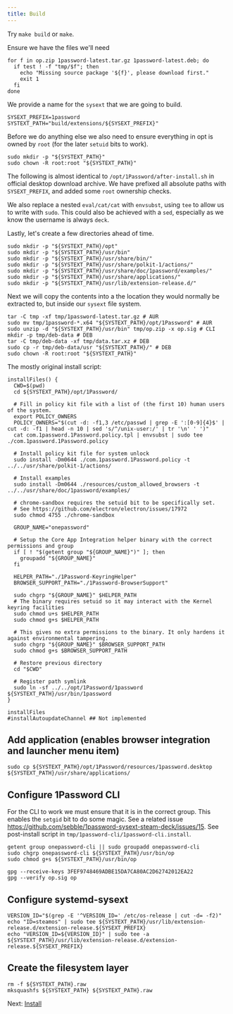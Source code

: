 ```yaml
---
title: Build
---
```

<!-- hide the `ex` bits, they're only useful in this script
set -ex
-->

Try `make build` or `make`.

Ensure we have the files we'll need

```shell
for f in op.zip 1password-latest.tar.gz 1password-latest.deb; do
  if test ! -f "tmp/$f"; then
    echo "Missing source package '${f}', please download first."
    exit 1
  fi
done
```

We provide a name for the `sysext` that we are going to build.

```shell
SYSEXT_PREFIX=1password
SYSTEXT_PATH="build/extensions/${SYSEXT_PREFIX}"
```

Before we do anything else we also need to ensure everything in opt is owned by `root` (for the later `setuid` bits to work).

```shell
sudo mkdir -p "${SYSTEXT_PATH}"
sudo chown -R root:root "${SYSTEXT_PATH}"
```

The following is almost identical to `/opt/1Password/after-install.sh` in official desktop download archive.
We have prefixed all absolute paths with `SYSEXT_PREFIX`, and added some `root` ownership checks.

We also replace a nested `eval/cat/cat` with `envsubst`, using `tee` to allow us to write with `sudo`.
This could also be achieved with a `sed`, especially as we know the username is always `deck`.

Lastly, let's create a few directories ahead of time.

```shell
sudo mkdir -p "${SYSTEXT_PATH}/opt"
sudo mkdir -p "${SYSTEXT_PATH}/usr/bin"
sudo mkdir -p "${SYSTEXT_PATH}/usr/share/bin/"
sudo mkdir -p "${SYSTEXT_PATH}/usr/share/polkit-1/actions/"
sudo mkdir -p "${SYSTEXT_PATH}/usr/share/doc/1password/examples/"
sudo mkdir -p "${SYSTEXT_PATH}/usr/share/applications/"
sudo mkdir -p "${SYSTEXT_PATH}/usr/lib/extension-release.d/"
```

Next we will copy the contents into a the location they would normally be extracted to, but inside our `sysext` file system.

```shell
tar -C tmp -xf tmp/1password-latest.tar.gz # AUR
sudo mv tmp/1password-*.x64 "${SYSTEXT_PATH}/opt/1Password" # AUR
sudo unzip -d "${SYSTEXT_PATH}/usr/bin" tmp/op.zip -x op.sig # CLI
mkdir -p tmp/deb-data # DEB
tar -C tmp/deb-data -xf tmp/data.tar.xz # DEB
sudo cp -r tmp/deb-data/usr "${SYSTEXT_PATH}/" # DEB
sudo chown -R root:root "${SYSTEXT_PATH}"
```

The mostly original install script:

```shell
installFiles() {
  CWD=$(pwd)
  cd ${SYSTEXT_PATH}/opt/1Password/

  # Fill in policy kit file with a list of (the first 10) human users of the system.
  export POLICY_OWNERS
  POLICY_OWNERS="$(cut -d: -f1,3 /etc/passwd | grep -E ':[0-9]{4}$' | cut -d: -f1 | head -n 10 | sed 's/^/unix-user:/' | tr '\n' ' ')"
  cat com.1password.1Password.policy.tpl | envsubst | sudo tee ./com.1password.1Password.policy

  # Install policy kit file for system unlock
  sudo install -Dm0644 ./com.1password.1Password.policy -t ../../usr/share/polkit-1/actions/

  # Install examples
  sudo install -Dm0644 ./resources/custom_allowed_browsers -t ../../usr/share/doc/1password/examples/

  # chrome-sandbox requires the setuid bit to be specifically set.
  # See https://github.com/electron/electron/issues/17972
  sudo chmod 4755 ./chrome-sandbox

  GROUP_NAME="onepassword"

  # Setup the Core App Integration helper binary with the correct permissions and group
  if [ ! "$(getent group "${GROUP_NAME}")" ]; then
    groupadd "${GROUP_NAME}"
  fi

  HELPER_PATH="./1Password-KeyringHelper"
  BROWSER_SUPPORT_PATH="./1Password-BrowserSupport"

  sudo chgrp "${GROUP_NAME}" $HELPER_PATH
  # The binary requires setuid so it may interact with the Kernel keyring facilities
  sudo chmod u+s $HELPER_PATH
  sudo chmod g+s $HELPER_PATH

  # This gives no extra permissions to the binary. It only hardens it against environmental tampering.
  sudo chgrp "${GROUP_NAME}" $BROWSER_SUPPORT_PATH
  sudo chmod g+s $BROWSER_SUPPORT_PATH

  # Restore previous directory
  cd "$CWD"

  # Register path symlink
  sudo ln -sf ../../opt/1Password/1password ${SYSTEXT_PATH}/usr/bin/1password
}

installFiles
#installAutoupdateChannel ## Not implemented
```

## Add application (enables browser integration and launcher menu item)

```shell
sudo cp ${SYSTEXT_PATH}/opt/1Password/resources/1password.desktop ${SYSTEXT_PATH}/usr/share/applications/
```

## Configure 1Password CLI

For the CLI to work we must ensure that it is in the correct group.
This enables the `setgid` bit to do some magic.
See a related issue <https://github.com/sebble/1password-sysext-steam-deck/issues/15>.
See post-install script in `tmp/1password-cli/1password-cli.install`.

```shell
getent group onepassword-cli || sudo groupadd onepassword-cli
sudo chgrp onepassword-cli ${SYSTEXT_PATH}/usr/bin/op
sudo chmod g+s ${SYSTEXT_PATH}/usr/bin/op
```

    gpg --receive-keys 3FEF9748469ADBE15DA7CA80AC2D62742012EA22
    gpg --verify op.sig op

## Configure systemd-sysext

```shell
VERSION_ID="$(grep -E '^VERSION_ID=' /etc/os-release | cut -d= -f2)"
echo "ID=steamos" | sudo tee ${SYSTEXT_PATH}/usr/lib/extension-release.d/extension-release.${SYSEXT_PREFIX}
echo "VERSION_ID=${VERSION_ID}" | sudo tee -a ${SYSTEXT_PATH}/usr/lib/extension-release.d/extension-release.${SYSEXT_PREFIX}
```

## Create the filesystem layer

```shell
rm -f ${SYSTEXT_PATH}.raw
mksquashfs ${SYSTEXT_PATH} ${SYSTEXT_PATH}.raw
```

Next: [Install](install)
